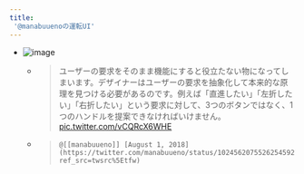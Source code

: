 ```yaml
---
title:
 '@manabuuenoの運転UI'
---
```


- ![image](https://gyazo.com/9cac2f8e210d25c4c3b24763db151d07/thumb/1000)
    - >  ユーザーの要求をそのまま機能にすると役立たない物になってしまいます。デザイナーはユーザーの要求を抽象化して本来的な原理を見つける必要があるのです。例えば「直進したい」「左折したい」「右折したい」という要求に対して、3つのボタンではなく、1つのハンドルを提案できなければいけません。 [pic.twitter.com/vCQRcX6WHE](https://t.co/vCQRcX6WHE)
    - >  	@[[manabuueno]] [August 1, 2018](https://twitter.com/manabuueno/status/1024562075526254592?ref_src=twsrc%5Etfw)